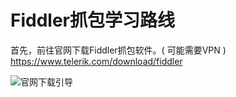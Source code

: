 # 								Fiddler抓包学习路线

首先，前往官网下载Fiddler抓包软件。( 可能需要VPN )  https://www.telerik.com/download/fiddler

![官网下载引导](C:\Users\AWU\Desktop\面试学习\Fiddler抓包路线图片存储池\官网下载引导.png)

























